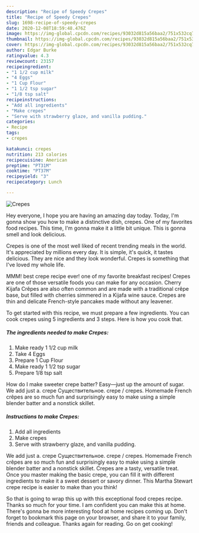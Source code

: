 ```yaml
---
description: "Recipe of Speedy Crepes"
title: "Recipe of Speedy Crepes"
slug: 1698-recipe-of-speedy-crepes
date: 2020-12-08T18:59:48.476Z
image: https://img-global.cpcdn.com/recipes/93032d815a56baa2/751x532cq70/crepes-recipe-main-photo.jpg
thumbnail: https://img-global.cpcdn.com/recipes/93032d815a56baa2/751x532cq70/crepes-recipe-main-photo.jpg
cover: https://img-global.cpcdn.com/recipes/93032d815a56baa2/751x532cq70/crepes-recipe-main-photo.jpg
author: Edgar Burke
ratingvalue: 4.3
reviewcount: 23157
recipeingredient:
- "1 1/2 cup milk"
- "4 Eggs"
- "1 Cup Flour"
- "1 1/2 tsp sugar"
- "1/8 tsp salt"
recipeinstructions:
- "Add all ingredients"
- "Make crepes"
- "Serve with strawberry glaze, and vanilla pudding."
categories:
- Recipe
tags:
- crepes

katakunci: crepes 
nutrition: 213 calories
recipecuisine: American
preptime: "PT31M"
cooktime: "PT37M"
recipeyield: "3"
recipecategory: Lunch

---
```



![Crepes](https://img-global.cpcdn.com/recipes/93032d815a56baa2/751x532cq70/crepes-recipe-main-photo.jpg)

Hey everyone, I hope you are having an amazing day today. Today, I'm gonna show you how to make a distinctive dish, crepes. One of my favorites food recipes. This time, I'm gonna make it a little bit unique. This is gonna smell and look delicious.

Crepes is one of the most well liked of recent trending meals in the world. It's appreciated by millions every day. It is simple, it's quick, it tastes delicious. They are nice and they look wonderful. Crepes is something that I've loved my whole life.

MMM! best crepe recipe ever! one of my favorite breakfast recipes! Crepes are one of those versatile foods you can make for any occasion. Cherry Kijafa Crêpes are also often common and are made with a traditional crêpe base, but filled with cherries simmered in a Kijafa wine sauce. Crepes are thin and delicate French-style pancakes made without any leavener.


To get started with this recipe, we must prepare a few ingredients. You can cook crepes using 5 ingredients and 3 steps. Here is how you cook that.

<!--inarticleads1-->

##### The ingredients needed to make Crepes:

1. Make ready 1 1/2 cup milk
1. Take 4 Eggs
1. Prepare 1 Cup Flour
1. Make ready 1 1/2 tsp sugar
1. Prepare 1/8 tsp salt


How do I make sweeter crepe batter? Easy—just up the amount of sugar. We add just a. crepe Существительное. crepe / crepes. Homemade French crêpes are so much fun and surprisingly easy to make using a simple blender batter and a nonstick skillet. 

<!--inarticleads2-->

##### Instructions to make Crepes:

1. Add all ingredients
1. Make crepes
1. Serve with strawberry glaze, and vanilla pudding.


We add just a. crepe Существительное. crepe / crepes. Homemade French crêpes are so much fun and surprisingly easy to make using a simple blender batter and a nonstick skillet. Crepes are a tasty, versatile treat. Once you master making the basic crepe, you can fill it with different ingredients to make it a sweet dessert or savory dinner. This Martha Stewart crepe recipe is easier to make than you think! 

So that is going to wrap this up with this exceptional food crepes recipe. Thanks so much for your time. I am confident you can make this at home. There's gonna be more interesting food at home recipes coming up. Don't forget to bookmark this page on your browser, and share it to your family, friends and colleague. Thanks again for reading. Go on get cooking!
